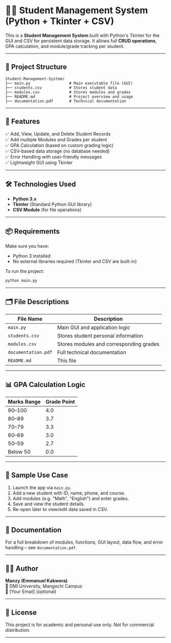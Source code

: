 
# 🧑‍🎓 Student Management System (Python + Tkinter + CSV)

This is a **Student Management System** built with Python's Tkinter for the GUI and CSV for persistent data storage. It allows full **CRUD operations**, GPA calculation, and module/grade tracking per student.

---

## 📁 Project Structure

```
Student-Management-System/
├── main.py                 # Main executable file (GUI)
├── students.csv            # Stores student data
├── modules.csv             # Stores modules and grades
├── README.md               # Project overview and usage
├── documentation.pdf       # Technical documentation
```

---

## 🚀 Features

✅ Add, View, Update, and Delete Student Records  
✅ Add multiple Modules and Grades per student  
✅ GPA Calculation (based on custom grading logic)  
✅ CSV-based data storage (no database needed)  
✅ Error Handling with user-friendly messages  
✅ Lightweight GUI using Tkinter  

---

## 🛠️ Technologies Used

- **Python 3.x**
- **Tkinter** (Standard Python GUI library)
- **CSV Module** (for file operations)

---

## 📦 Requirements

Make sure you have:

- Python 3 installed
- No external libraries required (Tkinter and CSV are built-in)

To run the project:
```bash
python main.py
```

---

## 🗂️ File Descriptions

| File Name       | Description                              |
|----------------|------------------------------------------|
| `main.py`       | Main GUI and application logic          |
| `students.csv`  | Stores student personal information     |
| `modules.csv`   | Stores modules and corresponding grades |
| `documentation.pdf` | Full technical documentation        |
| `README.md`     | This file                                |

---

## 📊 GPA Calculation Logic

| Marks Range | Grade Point |
|-------------|-------------|
| 90–100      | 4.0         |
| 80–89       | 3.7         |
| 70–79       | 3.3         |
| 60–69       | 3.0         |
| 50–59       | 2.7         |
| Below 50    | 0.0         |

---

## 🧪 Sample Use Case

1. Launch the app via `main.py`.
2. Add a new student with ID, name, phone, and course.
3. Add modules (e.g. "Math", "English") and enter grades.
4. Save and view the student details.
5. Re-open later to view/edit data saved in CSV.

---

## 📄 Documentation

For a full breakdown of modules, functions, GUI layout, data flow, and error handling – see `documentation.pdf`.

---

## 🧑‍💻 Author

**Manzy (Emmanuel Kakwera)**  
📍 DMI University, Mangochi Campus  
📧 [Your Email] (optional)

---

## 🏁 License

This project is for academic and personal use only. Not for commercial distribution.

---

